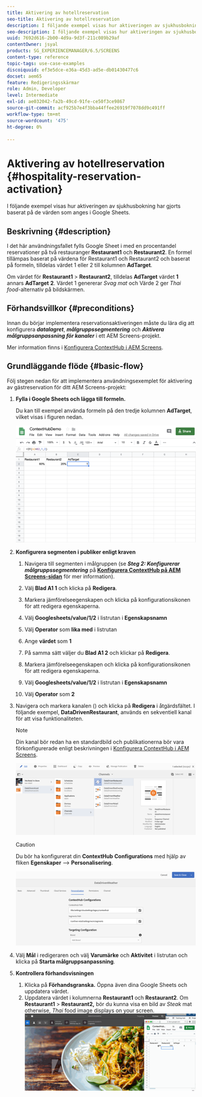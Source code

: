 ```yaml
---
title: Aktivering av hotellreservation
seo-title: Aktivering av hotellreservation
description: I följande exempel visas hur aktiveringen av sjukhusbokning har gjorts baserat på de värden som anges i Google Sheets.
seo-description: I följande exempel visas hur aktiveringen av sjukhusbokning har gjorts baserat på de värden som anges i Google Sheets.
uuid: 7692d616-2b00-4d9a-9d3f-211c089b29af
contentOwner: jsyal
products: SG_EXPERIENCEMANAGER/6.5/SCREENS
content-type: reference
topic-tags: use-case-examples
discoiquuid: ef3e5dce-e36a-45d3-ad5e-db01430477c6
docset: aem65
feature: Redigeringsskärmar
role: Admin, Developer
level: Intermediate
exl-id: ae032042-fa2b-49cd-91fe-ce50f3ce9867
source-git-commit: acf925b7e4f3bba44ffee26919f7078dd9c491ff
workflow-type: tm+mt
source-wordcount: '475'
ht-degree: 0%

---
```


# Aktivering av hotellreservation {#hospitality-reservation-activation}

I följande exempel visas hur aktiveringen av sjukhusbokning har gjorts baserat på de värden som anges i Google Sheets.

## Beskrivning {#description}

I det här användningsfallet fylls Google Sheet i med en procentandel reservationer på två restauranger **Restaurant1** och **Restaurant2**. En formel tillämpas baserat på värdena för Restaurant1 och Restaurant2 och baserat på formeln, tilldelas värdet 1 eller 2 till kolumnen **AdTarget**.

Om värdet för **Restaurant1** > **Restaurant2**, tilldelas **AdTarget** värdet **1** annars **AdTarget** **2**. Värdet 1 genererar *Svag mat* och Värde 2 ger *Thai food*-alternativ på bildskärmen.

## Förhandsvillkor {#preconditions}

Innan du börjar implementera reservationsaktiveringen måste du lära dig att konfigurera ***datalagret***, ***målgruppssegmentering*** och ***Aktivera målgruppsanpassning för kanaler*** i ett AEM Screens-projekt.

Mer information finns i [Konfigurera ContextHub i AEM Screens](configuring-context-hub.md).

## Grundläggande flöde {#basic-flow}

Följ stegen nedan för att implementera användningsexemplet för aktivering av gästreservation för ditt AEM Screens-projekt:

1. **Fylla i Google Sheets och lägga till formeln.**

   Du kan till exempel använda formeln på den tredje kolumnen **AdTarget**, vilket visas i figuren nedan.

   ![screen_shot_2019-04-29at94132am](assets/screen_shot_2019-04-29at94132am.png)

1. **Konfigurera segmenten i publiker enligt kraven**

   1. Navigera till segmenten i målgruppen (se ***Steg 2: Konfigurerar målgruppssegmentering*** på **[Konfigurera ContextHub på AEM Screens-sidan](configuring-context-hub.md)** för mer information).

   1. Välj **Blad A1 1** och klicka på **Redigera**.

   1. Markera jämförelseegenskapen och klicka på konfigurationsikonen för att redigera egenskaperna.
   1. Välj **Googlesheets/value/1/2** i listrutan i **Egenskapsnamn**

   1. Välj **Operator** som **lika med** i listrutan

   1. Ange **värdet** som **1**

   1. På samma sätt väljer du **Blad A1 2** och klickar på **Redigera**.

   1. Markera jämförelseegenskapen och klicka på konfigurationsikonen för att redigera egenskaperna.
   1. Välj **Googlesheets/value/1/2** i listrutan i **Egenskapsnamn**

   1. Välj **Operator** som **2**

1. Navigera och markera kanalen () och klicka på **Redigera** i åtgärdsfältet. I följande exempel, **DataDrivenRestaurant**, används en sekventiell kanal för att visa funktionaliteten.

   >[!NOTE]
   >
   >Din kanal bör redan ha en standardbild och publikationerna bör vara förkonfigurerade enligt beskrivningen i [Konfigurera ContextHub i AEM Screens](configuring-context-hub.md).

   ![screen_shot_2019-05-08at14652pm](assets/screen_shot_2019-05-08at14652pm.png)

   >[!CAUTION]
   >
   >Du bör ha konfigurerat din **ContextHub** **Configurations** med hjälp av fliken **Egenskaper** —> **Personalisering**.

   ![screen_shot_2019-05-08at114106am](assets/screen_shot_2019-05-08at114106am.png)

1. Välj **Mål** i redigeraren och välj **Varumärke** och **Aktivitet** i listrutan och klicka på **Starta målgruppsanpassning**.
1. **Kontrollera förhandsvisningen**

   1. Klicka på **Förhandsgranska.** Öppna även dina Google Sheets och uppdatera värdet.
   1. Uppdatera värdet i kolumnerna **Restaurant1** och **Restaurant2**. Om **Restaurant1** > **Restaurant2,** bör du kunna visa en bild av *Steak* mat otherwise, *Thai* food image displays on your screen.
   ![result5](assets/result5.gif)
